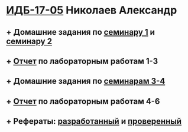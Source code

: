 # [ИДБ-17-05](https://github.com/stankin/design-part-1/wiki/list-idb-17-05) Николаев Александр

## + Домашние задания по [семинару 1](https://github.com/stankin/design-part-1/wiki/sem1#%D0%9C%D0%B0%D0%B7%D0%B8%D1%82%D0%BE%D0%B2-%D0%90%D0%B9%D0%BD%D1%83%D1%80) и [семинару 2](https://github.com/stankin/design-part-1/wiki/sem2#%D0%9C%D0%B0%D0%B7%D0%B8%D1%82%D0%BE%D0%B2-%D0%90%D0%B9%D0%BD%D1%83%D1%80-%D0%9C%D0%B8%D0%BB%D0%B5%D0%BD%D0%B0-%D0%A8%D0%B5%D1%80%D0%BC%D0%B0%D1%82%D0%BE%D0%B2%D0%B0)

## + [Отчет](https://github.com/Nikolaev71/Nikolaev71.github.io/wiki/%D0%9E%D1%82%D1%87%D1%91%D1%82-%D0%BF%D0%BE-%D0%BB%D0%B0%D0%B1%D0%BE%D1%80%D0%B0%D1%82%D0%BE%D1%80%D0%BD%D1%8B%D0%BC-%D1%80%D0%B0%D0%B1%D0%BE%D1%82%D0%B0%D0%BC-1-3#%D0%9E%D1%82%D1%87%D0%B5%D1%82-%D0%BE-%D0%BB%D0%B0%D0%B1%D0%BE%D1%80%D0%B0%D1%82%D0%BE%D1%80%D0%BD%D1%8B%D1%85-%D1%80%D0%B0%D0%B1%D0%BE%D1%82%D0%B0%D1%85) по лабораторным работам 1-3

## + Домашние задания по [семинарам 3-4](https://github.com/Nikolaev71/Nikolaev71.github.io/wiki/%D0%94%D0%B5%D0%BB%D0%BE%D0%B2%D0%B0%D1%8F-%D0%B8%D0%B3%D1%80%D0%B0)

## + [Отчет](https://github.com/Nikolaev71/Nikolaev71.github.io) по лабораторным работам 4-6

## + Рефераты: [разработанный](https://github.com/Nikolaev71/Nikolaev71.github.io) и [проверенный](https://github.com/Nikolaev71/Nikolaev71.github.io)
